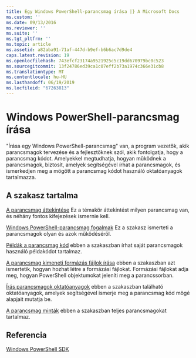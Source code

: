 ```yaml
---
title: Egy Windows PowerShell-parancsmag írása |} A Microsoft Docs
ms.custom: ''
ms.date: 09/13/2016
ms.reviewer: ''
ms.suite: ''
ms.tgt_pltfrm: ''
ms.topic: article
ms.assetid: a82aba91-71af-447d-b9ef-b6b6ac7d9de4
caps.latest.revision: 19
ms.openlocfilehash: 743efcf23174a9521925c5c19dd670979bc0c523
ms.sourcegitcommit: 13f24786ed39ca1c07eff2b73a1974c366e31cb8
ms.translationtype: MT
ms.contentlocale: hu-HU
ms.lasthandoff: 06/19/2019
ms.locfileid: "67263813"
---
```

# <a name="writing-a-windows-powershell-cmdlet"></a>Windows PowerShell-parancsmag írása

"Írása egy Windows PowerShell-parancsmag" van, a program vezetők, akik parancsmagok tervezése és a fejlesztőknek szól, akik fontolgatja, hogy a parancsmag kódot. Amelyekkel megtudhatja, hogyan működnek a parancsmagok, biztosít, amelyek segítségével írhat a parancsmagok, és ismerkedjen meg a mögött a parancsmag kódot használó oktatóanyagok tartalmazza.

## <a name="in-this-section"></a>A szakasz tartalma

[A parancsmag áttekintése](./cmdlet-overview.md) Ez a témakör áttekintést milyen parancsmag van, és néhány fontos kifejezések ismernie kell.

[Windows PowerShell-parancsmag fogalmak](./windows-powershell-cmdlet-concepts.md) Ez a szakasz ismerteti a parancsmagok olyan és azok működéséről.

[Példák a parancsmag kód](./examples-of-cmdlet-code.md) ebben a szakaszban írhat saját parancsmagok használó példakódot tartalmaz.

[A parancsmag kimeneti formázás fájlok írása](../format/writing-a-powershell-formatting-file.md) ebben a szakaszban azt ismertetik, hogyan hozhat létre a formázási fájlokat. Formázási fájlokat adja meg, hogyan PowerShell objektumokat jeleníti meg a parancssorban.

[Írás parancsmagok oktatóanyagok](./tutorials-for-writing-cmdlets.md) ebben a szakaszban található oktatóanyagok, amelyek segítségével ismerje meg a parancsmag kód mögé alapjait mutatja be.

[A parancsmag minták](./cmdlet-samples.md) ebben a szakaszban teljes parancsmagokat tartalmaz.

## <a name="reference"></a>Referencia

[Windows PowerShell SDK](../windows-powershell-reference.md)
